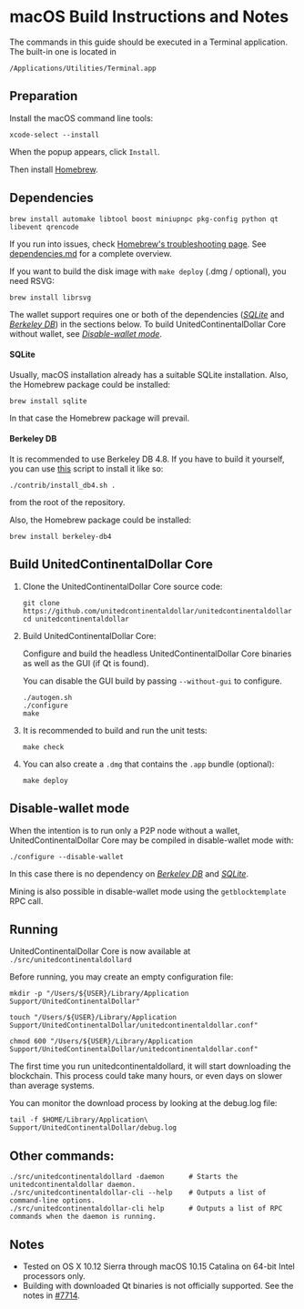 # macOS Build Instructions and Notes

The commands in this guide should be executed in a Terminal application.
The built-in one is located in
```
/Applications/Utilities/Terminal.app
```

## Preparation
Install the macOS command line tools:

```shell
xcode-select --install
```

When the popup appears, click `Install`.

Then install [Homebrew](https://brew.sh).

## Dependencies
```shell
brew install automake libtool boost miniupnpc pkg-config python qt libevent qrencode
```

If you run into issues, check [Homebrew's troubleshooting page](https://docs.brew.sh/Troubleshooting).
See [dependencies.md](dependencies.md) for a complete overview.

If you want to build the disk image with `make deploy` (.dmg / optional), you need RSVG:
```shell
brew install librsvg
```

The wallet support requires one or both of the dependencies ([*SQLite*](#sqlite) and [*Berkeley DB*](#berkeley-db)) in the sections below.
To build UnitedContinentalDollar Core without wallet, see [*Disable-wallet mode*](#disable-wallet-mode).

#### SQLite

Usually, macOS installation already has a suitable SQLite installation.
Also, the Homebrew package could be installed:

```shell
brew install sqlite
```

In that case the Homebrew package will prevail.

#### Berkeley DB

It is recommended to use Berkeley DB 4.8. If you have to build it yourself,
you can use [this](/contrib/install_db4.sh) script to install it
like so:

```shell
./contrib/install_db4.sh .
```

from the root of the repository.

Also, the Homebrew package could be installed:

```shell
brew install berkeley-db4
```

## Build UnitedContinentalDollar Core

1. Clone the UnitedContinentalDollar Core source code:
    ```shell
    git clone https://github.com/unitedcontinentaldollar/unitedcontinentaldollar
    cd unitedcontinentaldollar
    ```

2.  Build UnitedContinentalDollar Core:

    Configure and build the headless UnitedContinentalDollar Core binaries as well as the GUI (if Qt is found).

    You can disable the GUI build by passing `--without-gui` to configure.
    ```shell
    ./autogen.sh
    ./configure
    make
    ```

3.  It is recommended to build and run the unit tests:
    ```shell
    make check
    ```

4.  You can also create a  `.dmg` that contains the `.app` bundle (optional):
    ```shell
    make deploy
    ```

## Disable-wallet mode
When the intention is to run only a P2P node without a wallet, UnitedContinentalDollar Core may be
compiled in disable-wallet mode with:
```shell
./configure --disable-wallet
```

In this case there is no dependency on [*Berkeley DB*](#berkeley-db) and [*SQLite*](#sqlite).

Mining is also possible in disable-wallet mode using the `getblocktemplate` RPC call.

## Running
UnitedContinentalDollar Core is now available at `./src/unitedcontinentaldollard`

Before running, you may create an empty configuration file:
```shell
mkdir -p "/Users/${USER}/Library/Application Support/UnitedContinentalDollar"

touch "/Users/${USER}/Library/Application Support/UnitedContinentalDollar/unitedcontinentaldollar.conf"

chmod 600 "/Users/${USER}/Library/Application Support/UnitedContinentalDollar/unitedcontinentaldollar.conf"
```

The first time you run unitedcontinentaldollard, it will start downloading the blockchain. This process could
take many hours, or even days on slower than average systems.

You can monitor the download process by looking at the debug.log file:
```shell
tail -f $HOME/Library/Application\ Support/UnitedContinentalDollar/debug.log
```

## Other commands:
```shell
./src/unitedcontinentaldollard -daemon      # Starts the unitedcontinentaldollar daemon.
./src/unitedcontinentaldollar-cli --help    # Outputs a list of command-line options.
./src/unitedcontinentaldollar-cli help      # Outputs a list of RPC commands when the daemon is running.
```

## Notes
* Tested on OS X 10.12 Sierra through macOS 10.15 Catalina on 64-bit Intel
processors only.
* Building with downloaded Qt binaries is not officially supported. See the notes in [#7714](https://github.com/unitedcontinentaldollar/unitedcontinentaldollar/issues/7714).
